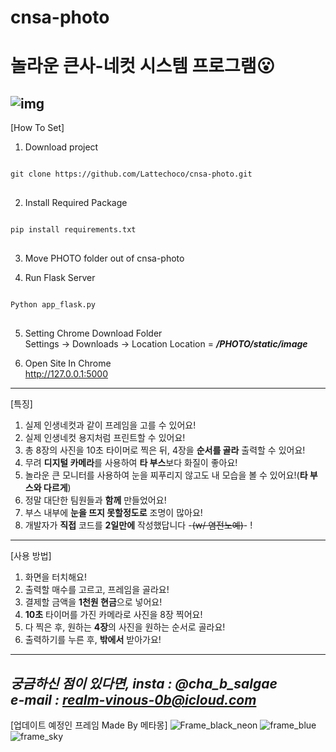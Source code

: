 # cnsa-photo
놀라운 큰사-네컷 시스템 프로그램😮
=========================




![img](https://github.com/Lattechoco/cnsa-photo/assets/72622319/05bf2d49-e848-4ba2-9c87-39e7f6f4c223)
---------------
[How To Set]
1. Download project
<pre>
<code>
git clone https://github.com/Lattechoco/cnsa-photo.git
</code>
</pre>

2. Install Required Package
<pre>
<code>
pip install requirements.txt
</code>
</pre>

3. Move PHOTO folder out of cnsa-photo

4. Run Flask Server
<pre>
<code>
Python app_flask.py
</code>
</pre>

5. Setting Chrome Download Folder<br/>
Settings -> Downloads -> Location
Location = ***/PHOTO/static/image***

6. Open Site In Chrome<br/>
http://127.0.0.1:5000
----------------------
[특징]
1. 실제 인생네컷과 같이 프레임을 고를 수 있어요!
2. 실제 인생네컷 용지처럼 프린트할 수 있어요!
3. 총 8장의 사진을 10초 타이머로 찍은 뒤, 4장을 **순서를 골라** 출력할 수 있어요!
4. 무려 **디지털 카메라**를 사용하여 **타 부스**보다 화질이 좋아요!
5. 놀라운 큰 모니터를 사용하여 눈을 찌푸리지 않고도 내 모습을 볼 수 있어요!(**타 부스와 다르게**)
6. 정말 대단한 팀원들과 **함께** 만들었어요!
7. 부스 내부에 **눈을 뜨지 못할정도로** 조명이 많아요!
8. 개발자가 **직접** 코드를 **2일만에** 작성했답니다 -~~(w/ 염전노예)~~- !
-------------------
[사용 방법]
1. 화면을 터치해요!
2. 출력할 매수를 고르고, 프레임을 골라요!
3. 결제할 금액을 **1천원 현금**으로 넣어요!
4. **10초** 타이머를 가진 카메라로 사진을 8장 찍어요!
5. 다 찍은 후, 원하는 **4장**의 사진을 원하는 순서로 골라요!
6. 출력하기를 누른 후, **밖에서** 받아가요!
---------------
***궁금하신 점이 있다면, insta : @cha_b_salgae<br/>e-mail : realm-vinous-0b@icloud.com***
---------------
[업데이트 예정인 프레임 Made By 메타몽]
![Frame_black_neon](https://github.com/Lattechoco/cnsa-photo/assets/72622319/d4d1ad32-63f3-4343-9c7f-902b85bb4c2e)
![frame_blue](https://github.com/Lattechoco/cnsa-photo/assets/72622319/ffe22574-bc8e-4cf2-b763-b71020ef304e)
![frame_sky](https://github.com/Lattechoco/cnsa-photo/assets/72622319/1534b232-1df1-42cf-b6e5-346e434698f3)



